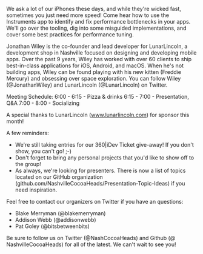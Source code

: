 We ask a lot of our iPhones these days, and while they're wicked fast, sometimes you just need more speed! Come hear how to use the Instruments app to identify and fix performance bottlenecks in your apps. We'll go over the tooling, dig into some misguided implementations, and cover some best practices for performance tuning.

Jonathan Wiley is the co-founder and lead developer for LunarLincoln, a development shop in Nashville focused on designing and developing mobile apps. Over the past 9 years, Wiley has worked with over 60 clients to ship best-in-class applications for iOS, Android, and macOS. When he's not building apps, Wiley can be found playing with his new kitten (Freddie Mercury) and obsessing over space exploration. You can follow Wiley (@JonathanWiley) and LunarLincoln (@LunarLincoln) on Twitter.

Meeting Schedule:
6:00 - 6:15 - Pizza & drinks
6:15 - 7:00 - Presentation, Q&A
7:00 - 8:00 - Socializing

A special thanks to LunarLincoln (www.lunarlincoln.com) for sponsor this month!

A few reminders:
- We're still taking entries for our 360|iDev Ticket give-away! If you don't show, you can't go! ;-)
- Don't forget to bring any personal projects that you'd like to show off to the group!
- As always, we're looking for presenters. There is now a list of topics located on our GitHub organization (github.com/NashvilleCocoaHeads/Presentation-Topic-Ideas) if you need inspiration.

Feel free to contact our organizers on Twitter if you have an questions:
- Blake Merryman (@blakemerryman)
- Addison Webb (@addisonwebb)
- Pat Goley (@bitsbetweenbits)

Be sure to follow us on Twitter (@NashCocoaHeads) and Github (@ NashvilleCocoaHeads) for all of the latest. We can't wait to see you!